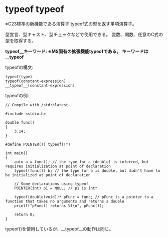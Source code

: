 # typeof __typeof__
※C23標準の新機能である演算子
typeof式の型を返す単項演算子。

型宣言、型キャスト、型チェックなどで使用できる。
変数、関数、任意のC式の型を取得する。


__typeof__キーワード:
※MS固有の拡張機能typeofである。
キーワードは__typeof__


typeofの構文:
```lang:C
typeof(type)
typeof(constant-expression)
__typeof__(constant-expression)
```

typeofの例:
```lang:C
// Compile with /std:clatest

#include <stdio.h>

double func()
{
    3.14;
}

#define POINTER(T) typeof(T*)

int main()
{
    auto a = func(); // the type for a (double) is inferred, but requires initialization at point of declaration
    typeof(func()) b; // the type for b is double, but didn't have to be initialized at point of declaration

    // Some declarations using typeof
    POINTER(int) p1 = NULL; // p1 is int*

    typeof(double(void))* pFunc = func; // pFunc is a pointer to a function that takes no arguments and returns a double
    printf("pFunc() returns %f\n", pFunc());

    return 0;
}
```

typeof()を使用しているが、__typeof__の動作は同じ。